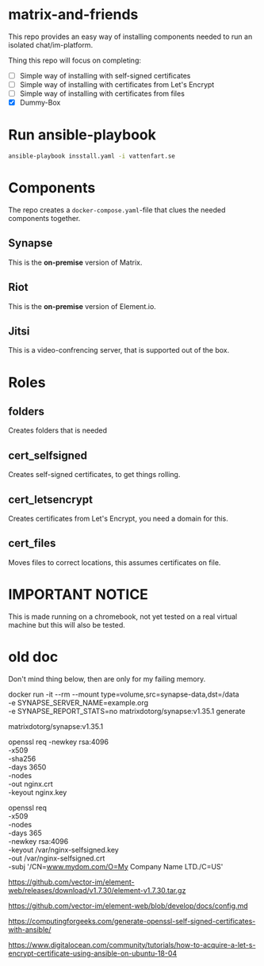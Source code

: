 # matrix-and-friends
This repo provides an easy way of installing components needed to run an isolated chat/im-platform.

Thing this repo will focus on completing:
- [ ] Simple way of installing with self-signed certificates
- [ ] Simple way of installing with certificates from Let's Encrypt
- [ ] Simple way of installing with certificates from files
- [X] Dummy-Box

# Run ansible-playbook
```bash
ansible-playbook insstall.yaml -i vattenfart.se
```

# Components
The repo creates a `docker-compose.yaml`-file that clues the needed components together.

## Synapse
This is the **on-premise** version of Matrix.

## Riot
This is the **on-premise** version of Element.io.

## Jitsi
This is a video-confrencing server, that is supported out of the box.

# Roles

## folders
Creates folders that is needed

## cert_selfsigned
Creates self-signed certificates, to get things rolling.

## cert_letsencrypt
Creates certificates from Let's Encrypt, you need a domain for this.

## cert_files
Moves files to correct locations, this assumes certificates on file.

# IMPORTANT NOTICE
This is made running on a chromebook, not yet tested on a real virtual machine but this will also be tested.






# old doc
Don't mind thing below, then are only for my failing memory.



docker run -it --rm --mount type=volume,src=synapse-data,dst=/data \
  -e SYNAPSE_SERVER_NAME=example.org \
  -e SYNAPSE_REPORT_STATS=no matrixdotorg/synapse:v1.35.1 generate


matrixdotorg/synapse:v1.35.1


openssl req -newkey rsa:4096 \
            -x509 \
            -sha256 \
            -days 3650 \
            -nodes \
            -out nginx.crt \
            -keyout nginx.key

openssl req \
  -x509 \
  -nodes \
  -days 365 \
  -newkey rsa:4096 \
  -keyout /var/nginx-selfsigned.key \
  -out /var/nginx-selfsigned.crt \
  -subj '/CN=www.mydom.com/O=My Company Name LTD./C=US'



https://github.com/vector-im/element-web/releases/download/v1.7.30/element-v1.7.30.tar.gz


https://github.com/vector-im/element-web/blob/develop/docs/config.md


https://computingforgeeks.com/generate-openssl-self-signed-certificates-with-ansible/


https://www.digitalocean.com/community/tutorials/how-to-acquire-a-let-s-encrypt-certificate-using-ansible-on-ubuntu-18-04

